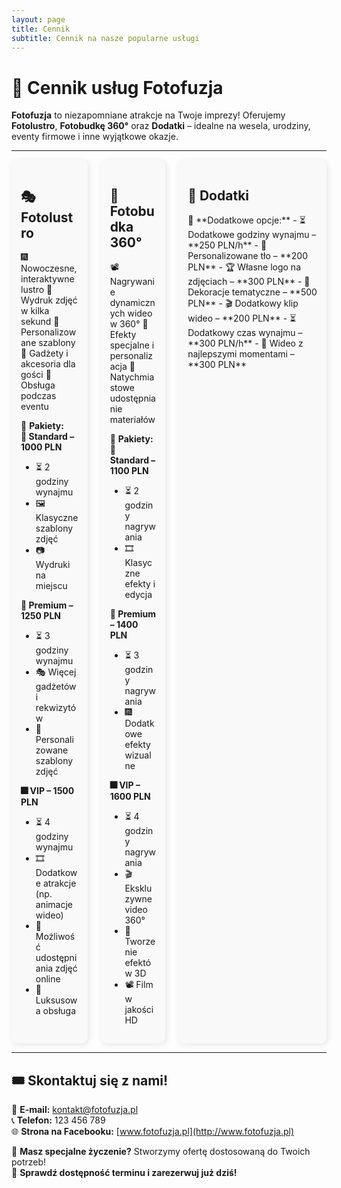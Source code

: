 ```yaml
---
layout: page
title: Cennik
subtitle: Cennik na nasze popularne usługi
---
```


# 🎊 Cennik usług Fotofuzja  

**Fotofuzja** to niezapomniane atrakcje na Twoje imprezy! Oferujemy **Fotolustro**, **Fotobudkę 360°** oraz **Dodatki** – idealne na wesela, urodziny, eventy firmowe i inne wyjątkowe okazje.  

---

<style>
.columns {
  display: flex;
  gap: 20px;
}
.column {
  flex: 1;
  padding: 15px;
  background: #f9f9f9;
  border-radius: 10px;
  box-shadow: 2px 2px 10px rgba(0, 0, 0, 0.1);
}
</style>

<div class="columns">

<div class="column">
<h2>🎭 Fotolustro</h2>
🎆 Nowoczesne, interaktywne lustro  
📸 Wydruk zdjęć w kilka sekund  
🎨 Personalizowane szablony  
🥳 Gadżety i akcesoria dla gości  
🎤 Obsługa podczas eventu  

🔹 **Pakiety:**  
**🎈 Standard – 1000 PLN**  
- ⏳ 2 godziny wynajmu  
- 🖼️ Klasyczne szablony zdjęć  
- 📷 Wydruki na miejscu  

**🎊 Premium – 1250 PLN**  
- ⏳ 3 godziny wynajmu  
- 🎭 Więcej gadżetów i rekwizytów  
- 🎨 Personalizowane szablony zdjęć  

**🎆 VIP – 1500 PLN**  
- ⏳ 4 godziny wynajmu  
- 🎞️ Dodatkowe atrakcje (np. animacje wideo)  
- 📲 Możliwość udostępniania zdjęć online  
- 🍾 Luksusowa obsługa  
</div>

<div class="column">
<h2>🎥 Fotobudka 360°</h2>
📽️ Nagrywanie dynamicznych wideo w 360°  
💫 Efekty specjalne i personalizacja  
📲 Natychmiastowe udostępnianie materiałów  

🔹 **Pakiety:**  
**🎈 Standard – 1100 PLN**  
- ⏳ 2 godziny nagrywania  
- 🎞️ Klasyczne efekty i edycja  

**🎊 Premium – 1400 PLN**  
- ⏳ 3 godziny nagrywania  
- 🎆 Dodatkowe efekty wizualne  

**🎆 VIP – 1600 PLN**  
- ⏳ 4 godziny nagrywania  
- 🎬 Ekskluzywne video 360°  
- 🔮 Tworzenie efektów 3D  
- 📽️ Film w jakości HD  
</div>

<div class="column">
<h2>🎁 Dodatki</h2>
🔹 **Dodatkowe opcje:**  
- ⏳ Dodatkowe godziny wynajmu – **250 PLN/h**  
- 🎨 Personalizowane tło – **200 PLN**  
- 🏆 Własne logo na zdjęciach – **300 PLN**  
- 🎊 Dekoracje tematyczne – **500 PLN**  
- 🎬 Dodatkowy klip wideo – **200 PLN**  
- ⏳ Dodatkowy czas wynajmu – **300 PLN/h**  
- 🎁 Wideo z najlepszymi momentami – **300 PLN**  
</div>

</div>

---

## 🎟️ Skontaktuj się z nami!  
📧 **E-mail:** kontakt@fotofuzja.pl  
📞 **Telefon:** 123 456 789  
🌐 **Strona na Facebooku:** [www.fotofuzja.pl](http://www.fotofuzja.pl)  

🎯 **Masz specjalne życzenie?** Stworzymy ofertę dostosowaną do Twoich potrzeb!  
📅 **Sprawdź dostępność terminu i zarezerwuj już dziś!**  
